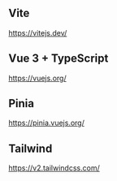 ## Vite
https://vitejs.dev/

## Vue 3 + TypeScript
https://vuejs.org/

## Pinia
https://pinia.vuejs.org/

## Tailwind
https://v2.tailwindcss.com/